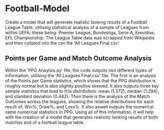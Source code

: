 # Football-Model
Create a model that will generate realistic looking results of a Football League Table, utilising statistical analysis of a sample of Leagues from within UEFA; these being: Premier League, Bundesliga, Serie A, Erevidise, EFL Championship. The League Table data was scrapped from Wikipedia and then collated into the csv file 'All Leagues Final.csv'

## Points per Game and Match Outcome Analysis

Within the 'PPG Anaylsis.py' file, the code outputs two different types of information, utilising the 'All Leagues Final.csv' file. The first is an analysis of the Points per Game statistics, which shows that the PPG distribution is roughly normal but is also slightly positive skewed. It also outputs three key sample statisitcs that lead to this distribution: mean (1.372), median (1.294), and standard deviation (0.442). Then there is the analysis of the Match Outcomes across the leagues, showing the relative distributions for each result of: Win%, Draw%, and Loss%. It also aswell outputs the numerical same numerical statisitics in PPG. Using all of this information, it will help with the creation of a model that generates realisitic looking results of both matches and of a football league table.


